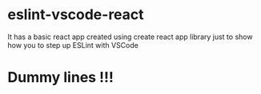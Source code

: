# eslint-vscode-react
It has a basic react app created using create react app library just to show how you to step up ESLint with VSCode

# Dummy lines !!!